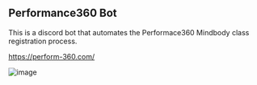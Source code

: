 Performance360 Bot
------------------

This is a discord bot that automates the Performace360 Mindbody class registration process.

https://perform-360.com/


![image](https://github.com/DSmart33/Performance360/assets/45064683/fb8152cd-0de4-4387-ba12-ef9ebda41983)
